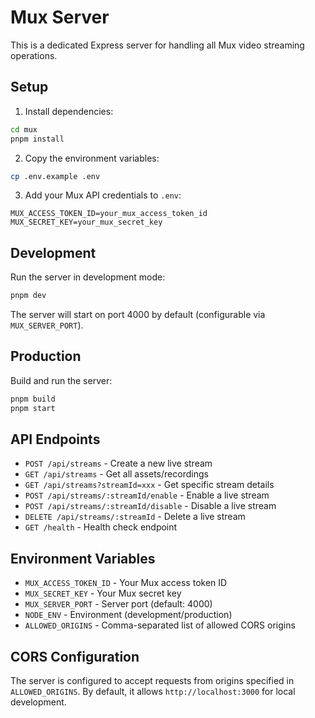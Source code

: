 # Mux Server

This is a dedicated Express server for handling all Mux video streaming operations.

## Setup

1. Install dependencies:
```bash
cd mux
pnpm install
```

2. Copy the environment variables:
```bash
cp .env.example .env
```

3. Add your Mux API credentials to `.env`:
```
MUX_ACCESS_TOKEN_ID=your_mux_access_token_id
MUX_SECRET_KEY=your_mux_secret_key
```

## Development

Run the server in development mode:
```bash
pnpm dev
```

The server will start on port 4000 by default (configurable via `MUX_SERVER_PORT`).

## Production

Build and run the server:
```bash
pnpm build
pnpm start
```

## API Endpoints

- `POST /api/streams` - Create a new live stream
- `GET /api/streams` - Get all assets/recordings
- `GET /api/streams?streamId=xxx` - Get specific stream details
- `POST /api/streams/:streamId/enable` - Enable a live stream
- `POST /api/streams/:streamId/disable` - Disable a live stream
- `DELETE /api/streams/:streamId` - Delete a live stream
- `GET /health` - Health check endpoint

## Environment Variables

- `MUX_ACCESS_TOKEN_ID` - Your Mux access token ID
- `MUX_SECRET_KEY` - Your Mux secret key
- `MUX_SERVER_PORT` - Server port (default: 4000)
- `NODE_ENV` - Environment (development/production)
- `ALLOWED_ORIGINS` - Comma-separated list of allowed CORS origins

## CORS Configuration

The server is configured to accept requests from origins specified in `ALLOWED_ORIGINS`. By default, it allows `http://localhost:3000` for local development.